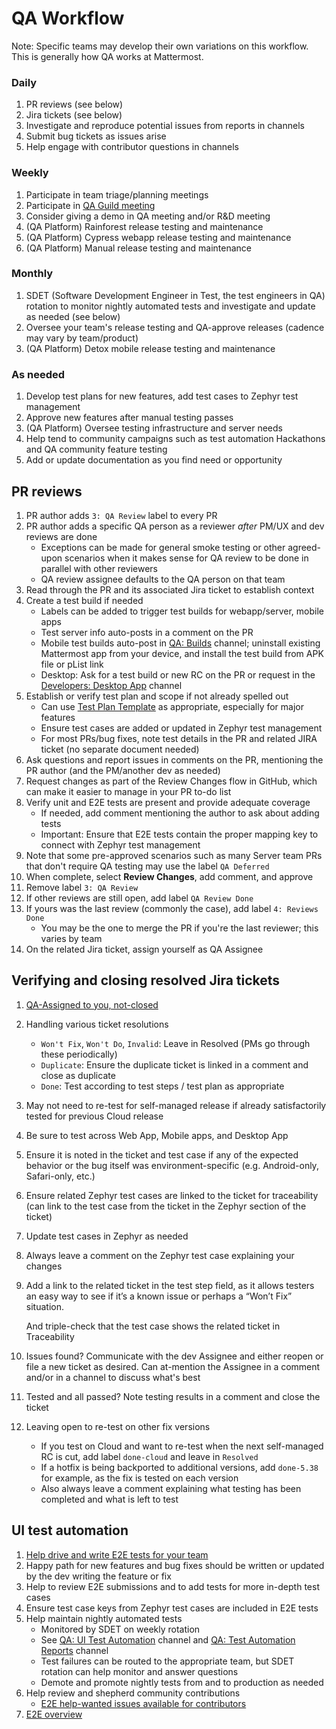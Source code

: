 # QA Workflow

Note: Specific teams may develop their own variations on this workflow. This is generally how QA works at Mattermost.

### Daily

1. PR reviews \(see below\)
2. Jira tickets \(see below\)
3. Investigate and reproduce potential issues from reports in channels
4. Submit bug tickets as issues arise
5. Help engage with contributor questions in channels

### Weekly

1. Participate in team triage/planning meetings
2. Participate in [QA Guild meeting](https://community.mattermost.com/core/channels/qa-weekly-meetings)
3. Consider giving a demo in QA meeting and/or R&D meeting
4. \(QA Platform\) Rainforest release testing and maintenance
5. \(QA Platform\) Cypress webapp release testing and maintenance
6. \(QA Platform\) Manual release testing and maintenance

### Monthly

1. SDET \(Software Development Engineer in Test, the test engineers in QA\) rotation to monitor nightly automated tests and investigate and update as needed \(see below\)
2. Oversee your team's release testing and QA-approve releases \(cadence may vary by team/product\)
3. \(QA Platform\) Detox mobile release testing and maintenance

### As needed

1. Develop test plans for new features, add test cases to Zephyr test management
2. Approve new features after manual testing passes
3. \(QA Platform\) Oversee testing infrastructure and server needs
4. Help tend to community campaigns such as test automation Hackathons and QA community feature testing
5. Add or update documentation as you find need or opportunity

## PR reviews

1. PR author adds `3: QA Review` label to every PR
2. PR author adds a specific QA person as a reviewer _after_ PM/UX and dev reviews are done
   * Exceptions can be made for general smoke testing or other agreed-upon scenarios when it makes sense for QA review to be done in parallel with other reviewers
   * QA review assignee defaults to the QA person on that team
3. Read through the PR and its associated Jira ticket to establish context
4. Create a test build if needed
   * Labels can be added to trigger test builds for webapp/server, mobile apps
   * Test server info auto-posts in a comment on the PR
   * Mobile test builds auto-post in [QA: Builds](https://community.mattermost.com/core/channels/qa-builds) channel; uninstall existing Mattermost app from your device, and install the test build from APK file or pList link
   * Desktop: Ask for a test build or new RC on the PR or request in the [Developers: Desktop App](https://community.mattermost.com/core/channels/desktop-app) channel 
5. Establish or verify test plan and scope if not already spelled out
   * Can use [Test Plan Template](https://docs.google.com/document/d/16w9jMWXRRjuBbkF923Qka02UQyjF5_QI9skNEBb4fQQ) as appropriate, especially for major features
   * Ensure test cases are added or updated in Zephyr test management
   * For most PRs/bug fixes, note test details in the PR and related JIRA ticket \(no separate document needed\)
6. Ask questions and report issues in comments on the PR, mentioning the PR author \(and the PM/another dev as needed\)
7. Request changes as part of the Review Changes flow in GitHub, which can make it easier to manage in your PR to-do list
8. Verify unit and E2E tests are present and provide adequate coverage
   * If needed, add comment mentioning the author to ask about adding tests
   * Important: Ensure that E2E tests contain the proper mapping key to connect with Zephyr test management
9. Note that some pre-approved scenarios such as many Server team PRs that don't require QA testing may use the label `QA Deferred` 
10. When complete, select **Review Changes**, add comment, and approve
11. Remove label `3: QA Review`
12. If other reviews are still open, add label `QA Review Done`
13. If yours was the last review \(commonly the case\), add label `4: Reviews Done`
    * You may be the one to merge the PR if you're the last reviewer; this varies by team
14. On the related Jira ticket, assign yourself as QA Assignee

## Verifying and closing resolved Jira tickets

1. [QA-Assigned to you, not-closed](https://mattermost.atlassian.net/issues/?filter=15192)
2. Handling various ticket resolutions
   * `Won't Fix`, `Won't Do`, `Invalid`: Leave in Resolved \(PMs go through these periodically\)
   * `Duplicate`: Ensure the duplicate ticket is linked in a comment and close as duplicate
   * `Done`: Test according to test steps / test plan as appropriate
3. May not need to re-test for self-managed release if already satisfactorily tested for previous Cloud release
4. Be sure to test across Web App, Mobile apps, and Desktop App
5. Ensure it is noted in the ticket and test case if any of the expected behavior or the bug itself was environment-specific \(e.g. Android-only, Safari-only, etc.\)
6. Ensure related Zephyr test cases are linked to the ticket for traceability \(can link to the test case from the ticket in the Zephyr section of the ticket\)
7. Update test cases in Zephyr as needed
8. Always leave a comment on the Zephyr test case explaining your changes
9. Add a link to the related ticket in the test step field, as it allows testers an easy way to see if it’s a known issue or perhaps a “Won’t Fix” situation.

   And triple-check that the test case shows the related ticket in Traceability

10. Issues found? Communicate with the dev Assignee and either reopen or file a new ticket as desired. Can at-mention the Assignee in a comment and/or in a channel to discuss what's best
11. Tested and all passed? Note testing results in a comment and close the ticket
12. Leaving open to re-test on other fix versions
    * If you test on Cloud and want to re-test when the next self-managed RC is cut, add label `done-cloud` and leave in `Resolved`
    * If a hotfix is being backported to additional versions, add `done-5.38` for example, as the fix is tested on each version
    * Also always leave a comment explaining what testing has been completed and what is left to test 

## UI test automation

1. [Help drive and write E2E tests for your team](https://developers.mattermost.com/contribute/webapp/end-to-end-tests/)
2. Happy path for new features and bug fixes should be written or updated by the dev writing the feature or fix
3. Help to review E2E submissions and to add tests for more in-depth test cases
4. Ensure test case keys from Zephyr test cases are included in E2E tests
5. Help maintain nightly automated tests
   * Monitored by SDET on weekly rotation
   * See [QA: UI Test Automation](https://community.mattermost.com/core/channels/ui-test-automation) channel and [QA: Test Automation Reports](https://community.mattermost.com/core/channels/qa-test-automation-reports) channel
   * Test failures can be routed to the appropriate team, but SDET rotation can help monitor and answer questions
   * Demote and promote nightly tests from and to production as needed
6. Help review and shepherd community contributions
   * [E2E help-wanted issues available for contributors](https://github.com/mattermost/mattermost-server/issues?utf8=%E2%9C%93&q=is%3Aissue+is%3Aopen+label%3A%22Up+For+Grabs%22+label%3A%22Area%2FE2E+Tests%22+)
7. [E2E overview](https://developers.mattermost.com/contribute/webapp/end-to-end-tests/)
